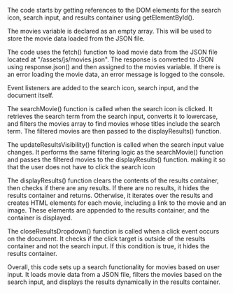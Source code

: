 <!-- Search Function Explanation -->

The code starts by getting references to the DOM elements for the search icon, search input, and results container using getElementById().

The movies variable is declared as an empty array. This will be used to store the movie data loaded from the JSON file.

The code uses the fetch() function to load movie data from the JSON file located at "/assets/js/movies.json". The response is converted to JSON using response.json() and then assigned to the movies variable. If there is an error loading the movie data, an error message is logged to the console.

Event listeners are added to the search icon, search input, and the document itself.

The searchMovie() function is called when the search icon is clicked. It retrieves the search term from the search input, converts it to lowercase, and filters the movies array to find movies whose titles include the search term. The filtered movies are then passed to the displayResults() function.

The updateResultsVisibility() function is called when the search input value changes. It performs the same filtering logic as the searchMovie() function and passes the filtered movies to the displayResults() function.
making it so that the user does not have to click the search icon

The displayResults() function clears the contents of the results container, then checks if there are any results. If there are no results, it hides the results container and returns. Otherwise, it iterates over the results and creates HTML elements for each movie, including a link to the movie and an image. These elements are appended to the results container, and the container is displayed.

The closeResultsDropdown() function is called when a click event occurs on the document. It checks if the click target is outside of the results container and not the search input. If this condition is true, it hides the results container.

Overall, this code sets up a search functionality for movies based on user input. It loads movie data from a JSON file, filters the movies based on the search input, and displays the results dynamically in the results container.

<!-- Code for maintaing current.episode upon refresh  -->
   <script>
// // Get the current URL
// var currentURL = window.location.href;

// // Extract the fragment identifier
// var fragmentIdentifier = currentURL.split('#')[1];

// // Check if a fragment identifier exists
// if (fragmentIdentifier) {
//   // Remove the "ep" prefix and get only the numeric part
//   var numericPart = fragmentIdentifier.replace('ep', '');

//   // Construct the new episode URL by concatenating the numeric part
//   var newEpisodeURL = `https://vidsrc.to/embed/tv/tt1312171/1/${numericPart}`;

//   // Set the new URL as the iframe src
//   document.getElementById("video-iframe").src = newEpisodeURL;
// } else {
//   console.log('No Fragment Identifier found.');
// }


         </script>

